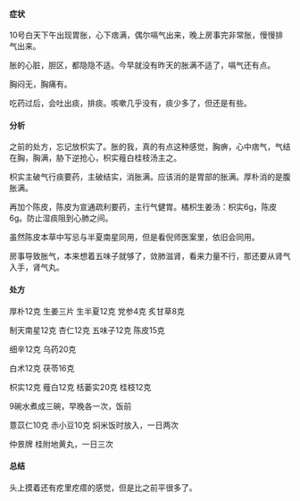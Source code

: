 #### 症状

10号白天下午出现胃胀，心下痞满，偶尔嗝气出来，晚上房事完非常胀，慢慢排气出来。

胀的心脏，胆区，都隐隐不适。今早就没有昨天的胀满不适了，嗝气还有点。

胸闷无，胸痛有。

吃药过后，会吐出痰，排痰。咳嗽几乎没有，痰少多了，但还是有些。

#### 分析

之前的处方，忘记放枳实了。胀的我，真的有点这种感觉，胸痹，心中痞气，气结在胸，胸满，胁下逆抢心，枳实薤白桂枝汤主之。

枳实主破气行痰要药，主破结实，消胀满。应该消的是胃部的胀满。厚朴消的是腹胀满。

再加个陈皮，陈皮为宣通疏利要药，主行气健胃。橘枳生姜汤：枳实6g，陈皮6g。防止湿痰阻到心肺之间。

虽然陈皮本草中写忌与半夏南星同用，但是看倪师医案里，依旧会同用。

房事导致胀气，本来想着五味子就够了，敛肺滋肾，看来力量不行，那还要从肾气入手，肾气丸。

#### 处方

厚朴12克 生姜三片 生半夏12克 党参4克 炙甘草8克

制天南星12克 杏仁12克 五味子12克 陈皮15克

细辛12克 乌药20克

白术12克 茯苓16克 

枳实12克 薤白12克 栝蒌实20克 桂枝12克

9碗水煮成三碗，早晚各一次，饭前

薏苡仁10克 赤小豆10克 焖米饭时放入，一日两次

仲景牌 桂附地黄丸，一日三次

#### 总结

头上摸着还有疙里疙瘩的感觉，但是比之前平很多了。